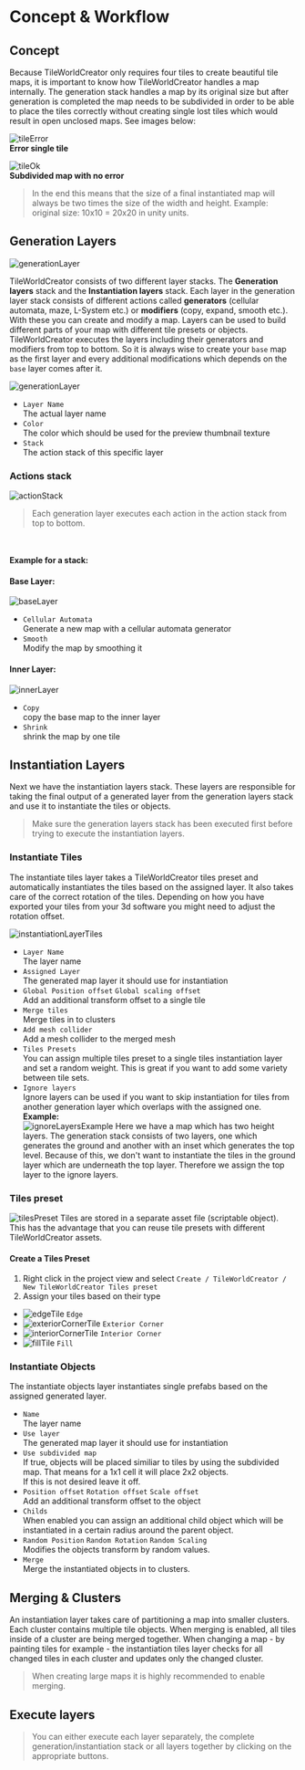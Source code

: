 # Concept & Workflow

## Concept
Because TileWorldCreator only requires four tiles to create beautiful tile maps, it is important to know how TileWorldCreator handles a map internally.
The generation stack handles a map by its original size but after generation is completed the map needs to be subdivided in order to be able to place the tiles correctly without creating single lost tiles which would result in open unclosed maps. See images below:

![tileError](img/tileError.png)  
**Error single tile**

![tileOk](img/tileOk.png)  
**Subdivided map with no error**    

> In the end this means that the size of a final instantiated map will always be two times the size of the width and height. Example: original size: 10x10 = 20x20 in unity units.



## Generation Layers

![generationLayer](img/generationLayer.png)

TileWorldCreator consists of two different layer stacks. The **Generation layers** stack and the **Instantiation layers** stack. Each layer in the generation layer stack consists of different actions called **generators** (cellular automata, maze, L-System etc.) or **modifiers** (copy, expand, smooth etc.). With these you can create and modify a map. Layers can be used to build different parts of your map with different tile presets or objects.
TileWorldCreator executes the layers including their generators and modifiers from top to bottom.
So it is always wise to create your `base` map as the first layer and every additional modifications which depends on the `base` layer comes after it.

![generationLayer](img/exampleBaseLayer.png)

+ `Layer Name`  
  The actual layer name  
+ `Color`  
  The color which should be used for the preview thumbnail texture  
+ `Stack`  
  The action stack of this specific layer  

### Actions stack  

![actionStack](img/actionStack.png)
> Each generation layer executes each action in the action stack from top to bottom.  

<br><br>
**Example for a stack:**  
#### Base Layer:
![baseLayer](img/exampleBaseLayer.png)
+ `Cellular Automata`  
  Generate a new map with a cellular automata generator
+ `Smooth`  
  Modify the map by smoothing it

#### Inner Layer:
![innerLayer](img/exampleInnerLayer.png)
+ `Copy`  
  copy the base map to the inner layer
+ `Shrink`  
  shrink the map by one tile 


## Instantiation Layers
Next we have the instantiation layers stack. These layers are responsible for taking the final output of a generated layer from the generation layers stack and use it to instantiate the tiles or objects.
> Make sure the generation layers stack has been executed first before trying to execute the instantiation layers. 

### Instantiate Tiles
The instantiate tiles layer takes a TileWorldCreator tiles preset and automatically instantiates the tiles based on the assigned layer. It also takes care of the correct rotation of the tiles. Depending on how you have exported your tiles from your 3d software you might need to adjust the rotation offset. 

![instantiationLayerTiles](img/instantiationLayerTiles.png)

+ `Layer Name`  
  The layer name  
+ `Assigned Layer`  
  The generated map layer it should use for instantiation  
+ `Global Position offset` `Global scaling offset`  
  Add an additional transform offset to a single tile  
+ `Merge tiles`  
  Merge tiles in to clusters  
+ `Add mesh collider`  
  Add a mesh collider to the merged mesh
+ `Tiles Presets`  
  You can assign multiple tiles preset to a single tiles instantiation layer and set a random weight. This is great if you want to add some variety between tile sets.  
+ `Ignore layers`  
  Ignore layers can be used if you want to skip instantiation for tiles from another generation layer which overlaps with the assigned one.  
  **Example:**  
  ![ignoreLayersExample](img/ignoreLayersExample.png)
  Here we have a map which has two height layers. The generation stack consists of two layers, one which generates the ground and another with an inset which generates the top     level. Because of this, we don't want to instantiate the tiles in the ground layer which are underneath the top layer. Therefore we assign the top layer to the ignore layers. 

### Tiles preset
![tilesPreset](img/tilesPreset.png)
Tiles are stored in a separate asset file (scriptable object). This has the advantage that you can reuse tile presets 
with different TileWorldCreator assets.
#### Create a Tiles Preset
1. Right click in the project view and select `Create / TileWorldCreator / New TileWorldCreator Tiles preset`
2. Assign your tiles based on their type 
+ ![edgeTile](img/edgeTile.png) `Edge`  
+ ![exteriorCornerTile](img/exteriorCornerTile.png) `Exterior Corner`    
+ ![interiorCornerTile](img/interiorCornerTile.png) `Interior Corner`  
+ ![fillTile](img/fillTile.png) `Fill`  


### Instantiate Objects
The instantiate objects layer instantiates single prefabs based on the assigned generated layer.
  
+ `Name`  
  The layer name  
+ `Use layer`  
  The generated map layer it should use for instantiation  
+ `Use subdivided map`  
If true, objects will be placed similiar to tiles by using the subdivided map. That means for a 1x1 cell it will place 2x2 objects.  
If this is not desired leave it off.  
+ `Position offset` `Rotation offset` `Scale offset`  
  Add an additional transform offset to the object  
+ `Childs`  
  When enabled you can assign an additional child object which will be instantiated in a certain radius around the parent object.  
+ `Random Position` `Random Rotation` `Random Scaling`  
  Modifies the objects transform by random values.  
+ `Merge`  
  Merge the instantiated objects in to clusters.  

## Merging & Clusters
An instantiation layer takes care of partitioning a map into smaller clusters. Each cluster contains multiple tile objects. When merging is enabled, all tiles inside of a cluster are being merged together.  When changing a map - by painting tiles for example - the instantiation tiles layer checks for all changed tiles in each cluster and updates only the changed cluster. 
> When creating large maps it is highly recommended to enable merging. 


## Execute layers

> You can either execute each layer separately, the complete generation/instantiation stack or all layers together by clicking on the appropriate buttons.
